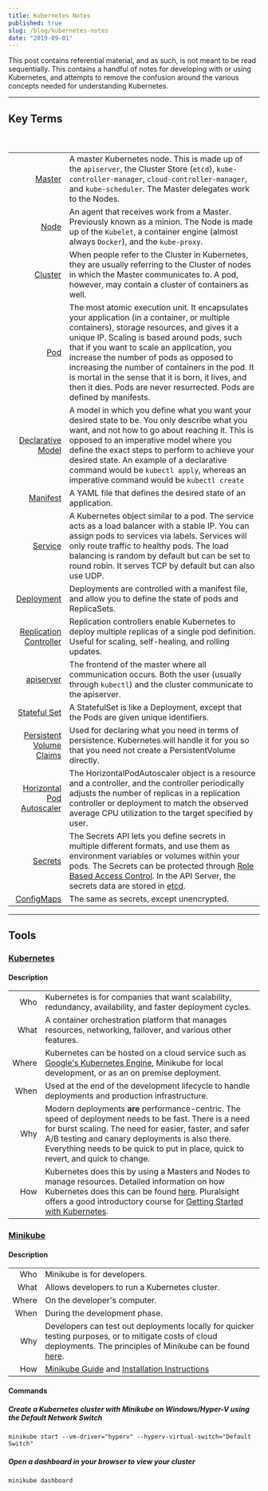 ```yaml
---
title: Kubernetes Notes
published: true
slug: /blog/kubernetes-notes
date: "2019-09-01"
---
```


This post contains referential material, and as such, is not meant to be read sequentially. This contains a handful of notes for developing with or using Kubernetes, and attempts to remove the confusion around the various concepts needed for understanding Kubernetes.

---

## Key Terms

#### &nbsp;

|                                                                                                                              |                                                                                                                                                                                                                                                                                                                                                                                                                                                                      |
| ---------------------------------------------------------------------------------------------------------------------------: | -------------------------------------------------------------------------------------------------------------------------------------------------------------------------------------------------------------------------------------------------------------------------------------------------------------------------------------------------------------------------------------------------------------------------------------------------------------------- |
|                                         [Master](https://kubernetes.io/docs/concepts/overview/components/#master-components) | A master Kubernetes node. This is made up of the `apiserver`, the Cluster Store (`etcd`), `kube-controller-manager`, `cloud-controller-manager`, and `kube-scheduler`. The Master delegates work to the Nodes.                                                                                                                                                                                                                                                       |
|                                                              [Node](https://kubernetes.io/docs/concepts/architecture/nodes/) | An agent that receives work from a Master. Previously known as a minion. The Node is made up of the `Kubelet`, a container engine (almost always `Docker`), and the `kube-proxy`.                                                                                                                                                                                                                                                                                    |
|                                       [Cluster](https://kubernetes.io/docs/concepts/architecture/master-node-communication/) | When people refer to the Cluster in Kubernetes, they are usually referring to the Cluster of nodes in which the Master communicates to. A pod, however, may contain a cluster of containers as well.                                                                                                                                                                                                                                                                 |
|                                                      [Pod](https://kubernetes.io/docs/concepts/workloads/pods/pod-overview/) | The most atomic execution unit. It encapsulates your application (in a container, or multiple containers), storage resources, and gives it a unique IP. Scaling is based around pods, such that if you want to scale an application, you increase the number of pods as opposed to increasing the number of containers in the pod. It is mortal in the sense that it is born, it lives, and then it dies. Pods are never resurrected. Pods are defined by manifests. |
|                          [Declarative Model](https://kubernetes.io/docs/tasks/manage-kubernetes-objects/declarative-config/) | A model in which you define what you want your desired state to be. You only describe what you want, and not how to go about reaching it. This is opposed to an imperative model where you define the exact steps to perform to achieve your desired state. An example of a declarative command would be `kubectl apply`, whereas an imperative command would be `kubectl create`                                                                                    |
| [Manifest](https://kubernetes.io/docs/concepts/cluster-administration/manage-deployment/#organizing-resource-configurations) | A YAML file that defines the desired state of an application.                                                                                                                                                                                                                                                                                                                                                                                                        |
|                                                  [Service](https://kubernetes.io/docs/concepts/services-networking/service/) | A Kubernetes object similar to a pod. The service acts as a load balancer with a stable IP. You can assign pods to services via labels. Services will only route traffic to healthy pods. The load balancing is random by default but can be set to round robin. It serves TCP by default but can also use UDP.                                                                                                                                                      |
|                                          [Deployment](https://kubernetes.io/docs/concepts/workloads/controllers/deployment/) | Deployments are controlled with a manifest file, and allow you to define the state of pods and ReplicaSets.                                                                                                                                                                                                                                                                                                                                                          |
|                   [Replication Controller](https://kubernetes.io/docs/concepts/workloads/controllers/replicationcontroller/) | Replication controllers enable Kubernetes to deploy multiple replicas of a single pod definition. Useful for scaling, self-healing, and rolling updates.                                                                                                                                                                                                                                                                                                             |
|                                                                         [apiserver](https://github.com/kubernetes/apiserver) | The frontend of the master where all communication occurs. Both the user (usually through `kubectl`) and the cluster communicate to the apiserver.                                                                                                                                                                                                                                                                                                                   |
|                                       [Stateful Set](https://kubernetes.io/docs/concepts/workloads/controllers/statefulset/) | A StatefulSet is like a Deployment, except that the Pods are given unique identifiers.                                                                                                                                                                                                                                                                                                                                                                               |
|           [Persistent Volume Claims](https://kubernetes.io/docs/concepts/storage/persistent-volumes/#persistentvolumeclaims) | Used for declaring what you need in terms of persistence. Kubernetes will handle it for you so that you need not create a PersistentVolume directly.                                                                                                                                                                                                                                                                                                                 |
|                      [Horizontal Pod Autoscaler](https://kubernetes.io/docs/tasks/run-application/horizontal-pod-autoscale/) | The HorizontalPodAutoscaler object is a resource and a controller, and the controller periodically adjusts the number of replicas in a replication controller or deployment to match the observed average CPU utilization to the target specified by user.                                                                                                                                                                                                           |
|                                                         [Secrets](https://kubernetes.io/docs/concepts/configuration/secret/) | The Secrets API lets you define secrets in multiple different formats, and use them as environment variables or volumes within your pods. The Secrets can be protected through [Role Based Access Control](https://kubernetes.io/docs/reference/access-authn-authz/rbac/). In the API Server, the secrets data are stored in [etcd](https://kubernetes.io/docs/tasks/administer-cluster/configure-upgrade-etcd/).                                                    |
|                                                   [ConfigMaps](https://kubernetes.io/docs/concepts/configuration/configmap/) | The same as secrets, except unencrypted.                                                                                                                                                                                                                                                                                                                                                                                                                             |

---

## Tools

### [Kubernetes](https://github.com/kubernetes/kubernetes)

#### Description

|       |                                                                                                                                                                                                                                                                                                                                                              |
| ----: | ------------------------------------------------------------------------------------------------------------------------------------------------------------------------------------------------------------------------------------------------------------------------------------------------------------------------------------------------------------ |
|   Who | Kubernetes is for companies that want scalability, redundancy, availability, and faster deployment cycles.                                                                                                                                                                                                                                                   |
|  What | A container orchestration platform that manages resources, networking, failover, and various other features.                                                                                                                                                                                                                                                 |
| Where | Kubernetes can be hosted on a cloud service such as [Google's Kubernetes Engine](https://cloud.google.com/kubernetes-engine/), Minikube for local development, or as an on premise deployment.                                                                                                                                                               |
|  When | Used at the end of the development lifecycle to handle deployments and production infrastructure.                                                                                                                                                                                                                                                            |
|   Why | Modern deployments **are** performance-centric. The speed of deployment needs to be fast. There is a need for burst scaling. The need for easier, faster, and safer A/B testing and canary deployments is also there. Everything needs to be quick to put in place, quick to revert, and quick to change.                                                    |
|   How | Kubernetes does this by using a Masters and Nodes to manage resources. Detailed information on how Kubernetes does this can be found [here](https://kubernetes.io/docs/concepts/architecture/). Pluralsight offers a good introductory course for [Getting Started with Kubernetes](https://app.pluralsight.com/library/courses/getting-started-kubernetes). |

### [Minikube](https://github.com/kubernetes/minikube)

#### Description

|       |                                                                                                                                                                                                                              |
| ----: | ---------------------------------------------------------------------------------------------------------------------------------------------------------------------------------------------------------------------------- |
|   Who | Minikube is for developers.                                                                                                                                                                                                  |
|  What | Allows developers to run a Kubernetes cluster.                                                                                                                                                                               |
| Where | On the developer's computer.                                                                                                                                                                                                 |
|  When | During the development phase.                                                                                                                                                                                                |
|   Why | Developers can test out deployments locally for quicker testing purposes, or to mitigate costs of cloud deployments. The principles of Minikube can be found [here](https://minikube.sigs.k8s.io/docs/concepts/principles/). |
|   How | [Minikube Guide](https://kubernetes.io/docs/setup/learning-environment/minikube/#quickstart) and [Installation Instructions](https://kubernetes.io/docs/tasks/tools/install-minikube/)                                       |

#### Commands

##### Create a Kubernetes cluster with Minikube on Windows/Hyper-V using the Default Network Switch

```shell
minikube start --vm-driver="hyperv" --hyperv-virtual-switch="Default Switch"
```

##### Open a dashboard in your browser to view your cluster

```shell
minikube dashboard
```
